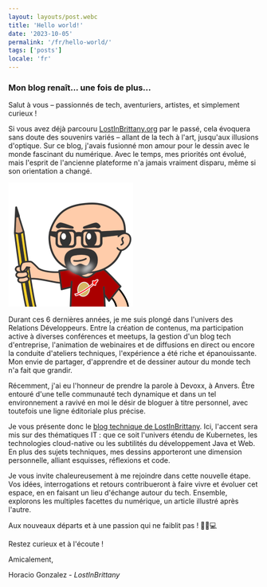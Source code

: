 ```yaml
---
layout: layouts/post.webc
title: 'Hello world!'
date: '2023-10-05'
permalink: '/fr/hello-world/'
tags: ['posts']
locale: 'fr'
---
```


### Mon blog renaît... une fois de plus...

Salut à vous – passionnés de tech, aventuriers, artistes, et simplement curieux !

Si vous avez déjà parcouru [LostInBrittany.org](https://lostinbrittany.org/blog) par le passé, cela évoquera sans doute des souvenirs variés – allant de la tech à l'art, jusqu'aux illusions d'optique. Sur ce blog, j'avais fusionné mon amour pour le dessin avec le monde fascinant du numérique. Avec le temps, mes priorités ont évolué, mais l'esprit de l'ancienne plateforme n'a jamais vraiment disparu, même si son orientation a changé.

<img class="img-right" src="/img/lostinbrittany_avatar_2023_250px.png" alt="LostInBrittany"></img>

Durant ces 6 dernières années, je me suis plongé dans l'univers des Relations Développeurs. Entre la création de contenus, ma participation active à diverses conférences et meetups, la gestion d'un blog tech d'entreprise, l'animation de webinaires et de diffusions en direct ou encore la conduite d'ateliers techniques, l'expérience a été riche et épanouissante. Mon envie de partager, d'apprendre et de dessiner autour du monde tech n'a fait que grandir.

Récemment, j'ai eu l'honneur de prendre la parole à Devoxx, à Anvers. Être entouré d'une telle communauté tech dynamique et dans un tel environnement a ravivé en moi le désir de bloguer à titre personnel, avec toutefois une ligne éditoriale plus précise.

Je vous présente donc le [blog technique de LostInBrittany](/fr/). Ici, l'accent sera mis sur des thématiques IT : que ce soit l'univers étendu de Kubernetes, les technologies cloud-native ou les subtilités du développement Java et Web. En plus des sujets techniques, mes dessins apporteront une dimension personnelle, alliant esquisses, réflexions et code.

Je vous invite chaleureusement à me rejoindre dans cette nouvelle étape. Vos idées, interrogations et retours contribueront à faire vivre et évoluer cet espace, en en faisant un lieu d'échange autour du tech. Ensemble, explorons les multiples facettes du numérique, un article illustré après l'autre.

Aux nouveaux départs et à une passion qui ne faiblit pas ! 🚀🎨💻

Restez curieux et à l'écoute !

Amicalement,

Horacio Gonzalez - *LostInBrittany*